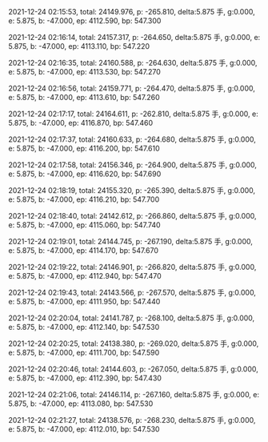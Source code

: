 2021-12-24 02:15:53, total: 24149.976, p: -265.810, delta:5.875 手, g:0.000, e: 5.875, b: -47.000, ep: 4112.590, bp: 547.300

2021-12-24 02:16:14, total: 24157.317, p: -264.650, delta:5.875 手, g:0.000, e: 5.875, b: -47.000, ep: 4113.110, bp: 547.220

2021-12-24 02:16:35, total: 24160.588, p: -264.630, delta:5.875 手, g:0.000, e: 5.875, b: -47.000, ep: 4113.530, bp: 547.270

2021-12-24 02:16:56, total: 24159.771, p: -264.470, delta:5.875 手, g:0.000, e: 5.875, b: -47.000, ep: 4113.610, bp: 547.260

2021-12-24 02:17:17, total: 24164.611, p: -262.810, delta:5.875 手, g:0.000, e: 5.875, b: -47.000, ep: 4116.870, bp: 547.460

2021-12-24 02:17:37, total: 24160.633, p: -264.680, delta:5.875 手, g:0.000, e: 5.875, b: -47.000, ep: 4116.200, bp: 547.610

2021-12-24 02:17:58, total: 24156.346, p: -264.900, delta:5.875 手, g:0.000, e: 5.875, b: -47.000, ep: 4116.620, bp: 547.690

2021-12-24 02:18:19, total: 24155.320, p: -265.390, delta:5.875 手, g:0.000, e: 5.875, b: -47.000, ep: 4116.210, bp: 547.700

2021-12-24 02:18:40, total: 24142.612, p: -266.860, delta:5.875 手, g:0.000, e: 5.875, b: -47.000, ep: 4115.060, bp: 547.740

2021-12-24 02:19:01, total: 24144.745, p: -267.190, delta:5.875 手, g:0.000, e: 5.875, b: -47.000, ep: 4114.170, bp: 547.670

2021-12-24 02:19:22, total: 24146.901, p: -266.820, delta:5.875 手, g:0.000, e: 5.875, b: -47.000, ep: 4112.940, bp: 547.470

2021-12-24 02:19:43, total: 24143.566, p: -267.570, delta:5.875 手, g:0.000, e: 5.875, b: -47.000, ep: 4111.950, bp: 547.440

2021-12-24 02:20:04, total: 24141.787, p: -268.100, delta:5.875 手, g:0.000, e: 5.875, b: -47.000, ep: 4112.140, bp: 547.530

2021-12-24 02:20:25, total: 24138.380, p: -269.020, delta:5.875 手, g:0.000, e: 5.875, b: -47.000, ep: 4111.700, bp: 547.590

2021-12-24 02:20:46, total: 24144.603, p: -267.050, delta:5.875 手, g:0.000, e: 5.875, b: -47.000, ep: 4112.390, bp: 547.430

2021-12-24 02:21:06, total: 24146.114, p: -267.160, delta:5.875 手, g:0.000, e: 5.875, b: -47.000, ep: 4113.080, bp: 547.530

2021-12-24 02:21:27, total: 24138.576, p: -268.230, delta:5.875 手, g:0.000, e: 5.875, b: -47.000, ep: 4112.010, bp: 547.530